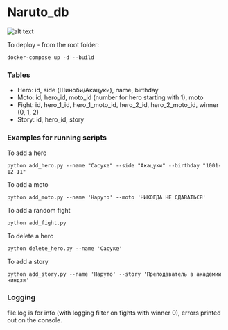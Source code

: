 # Naruto_db

![alt text](https://static.wikia.nocookie.net/voiceacting/images/d/d0/Naruto_Shippuden_new.JPG/revision/latest/scale-to-width-down/1200?cb=20211031034133)

To deploy - from the root folder:

```
docker-compose up -d --build
```

### Tables

* Hero: id, side (Шиноби/Акацуки), name, birthday
* Moto: id, hero_id, moto_id (number for hero starting with 1), moto
* Fight: id, hero_1_id, hero_1_moto_id, hero_2_id, hero_2_moto_id, winner (0, 1, 2)
* Story: id, hero_id, story

### Examples for running scripts

To add a hero 

```
python add_hero.py --name "Сасуке" --side "Акацуки" --birthday "1001-12-11"
```

To add a moto

```
python add_moto.py --name 'Наруто' --moto 'НИКОГДА НЕ СДАВАТЬСЯ'
```

To add a random fight

```
python add_fight.py
```

To delete a hero 

```
python delete_hero.py --name 'Сасуке'
```

To add a story


```
python add_story.py --name 'Наруто' --story 'Преподаватель в академии ниндзя'
```

### Logging
file.log is for info (with logging filter on fights with winner 0), errors printed out on the console.

